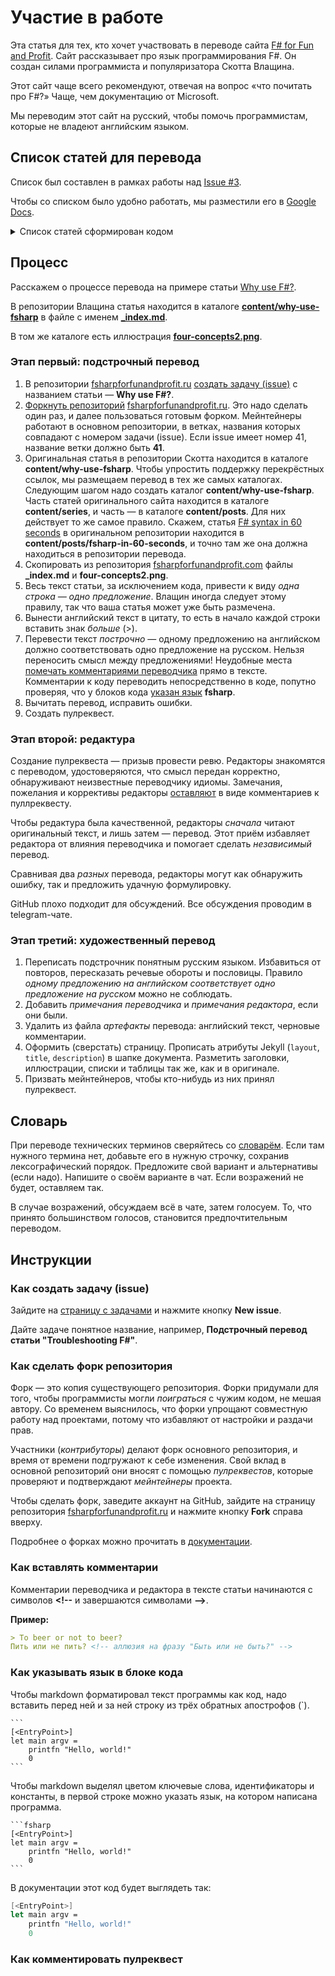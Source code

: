 # Участие в работе

Эта статья для тех, кто хочет участвовать в переводе сайта [F# for Fun and Profit](https://fsharpforfunandprofit.com). Сайт рассказывает про язык программирования F#. Он создан силами программиста и популяризатора Скотта Влащина.

Этот сайт чаще всего рекомендуют, отвечая на вопрос «что почитать про F#?» Чаще, чем документацию от Microsoft.

Мы переводим этот сайт на русский, чтобы помочь программистам, которые не владеют английским языком.

## Список статей для перевода

Список был составлен в рамках работы над [Issue #3](https://github.com/max-arshinov/fsharpforfunandprofit.ru/issues/3).

Чтобы со списком было удобно работать, мы разместили его в [Google Docs](https://docs.google.com/spreadsheets/d/1Z82DAou_UDwn1GR5G8G2yS6s92Lojexv-ZsR63N6oPs/edit?usp=sharing).

<details>
 <summary>Список статей сформирован кодом</summary>

```bash
i=1
for f in $(find content -name '*.md' -type f) 
do 
    title=$(grep "title:" $f | awk -F : '{print $2'})
    echo "| $i | [$title](https://github.com/swlaschin/fsharpforfunandprofit.com/blob/master/$f) | $f |"
    i=$((i+1))
done
```
</details>

## Процесс

Расскажем о процессе перевода на примере статьи [Why use F#?](https://fsharpforfunandprofit.com/why-use-fsharp/).

В репозитории Влащина статья находится в каталоге **[content/why-use-fsharp](https://github.com/swlaschin/fsharpforfunandprofit.com/tree/master/content/why-use-fsharp)** в файле с именем **[_index.md](https://github.com/swlaschin/fsharpforfunandprofit.com/blob/master/content/why-use-fsharp/_index.md)**.

В том же каталоге есть иллюстрация **[four-concepts2.png](https://github.com/swlaschin/fsharpforfunandprofit.com/blob/master/content/why-use-fsharp/four-concepts2.png)**.

### Этап первый: подстрочный перевод

1. В репозитории [fsharpforfunandprofit.ru](https://github.com/max-arshinov/fsharpforfunandprofit.ru) [создать задачу (issue)](#как-создать-задачу-issue) с названием статьи — **Why use F#?**.
1. [Форкнуть репозиторий](#как-сделать-форк-репозитория) [fsharpforfunandprofit.ru](https://github.com/max-arshinov/fsharpforfunandprofit.ru). Это надо сделать один раз, и далее пользоваться готовым форком. Мейнтейнеры работают в основном репозитории, в ветках, названия которых совпадают с номером задачи (issue). Если issue имеет номер 41, название ветки должно быть **41**.
1. Оригинальная статья в репозитории Скотта находится в каталоге **content/why-use-fsharp**. Чтобы упростить поддержку перекрёстных ссылок, мы размещаем перевод в тех же самых каталогах. Следующим шагом надо создать каталог **content/why-use-fsharp**. Часть статей оригинального сайта находится в каталоге **content/series**, и часть — в каталоге **content/posts**. Для них действует то же самое правило. Скажем, статья [F# syntax in 60 seconds](https://fsharpforfunandprofit.com/posts/fsharp-in-60-seconds/) в оригинальном репозитории находится в **content/posts/fsharp-in-60-seconds**, и точно там же она должна находиться в репозитории перевода.
1. Скопировать из репозитория [fsharpforfunandprofit.com](https://github.com/swlaschin/fsharpforfunandprofit.com) файлы **_index.md** и **four-concepts2.png**.
1. Весь текст статьи, за исключением кода, привести к виду *одна строка — одно предложение*. Влащин иногда следует этому правилу, так что ваша статья может уже быть размечена.
1. Вынести английский текст в цитату, то есть в начало каждой строки вставить знак *больше* (\>).
1. Перевести текст *построчно* — одному предложению на английском должно соответствовать одно предложение на русском. Нельзя переносить смысл между предложениями! Неудобные места [помечать комментариями переводчика](#как-вставлять-комментарии) прямо в тексте. Комментарии к коду переводить непосредственно в коде, попутно проверяя, что у блоков кода [указан язык](#как-указывать-язык-в-блоке-кода) **fsharp**.
1. Вычитать перевод, исправить ошибки.
1. Создать пулреквест.

### Этап второй: редактура

Создание пулреквеста — призыв провести ревю. Редакторы знакомятся с переводом, удостоверяются, что смысл передан корректно, обнаруживают неизвестные переводчику идиомы. Замечания, пожелания и коррективы редакторы [оставляют](#как-комментировать-пулреквест) в виде комментариев к пуллреквесту.

<!-- GitHub позволяет мейнтейнерам править файлы непосредственнов PR через UI. Надо ли это как-то использовать? — Вопрос для обсуждения. -->

Чтобы редактура была качественной, редакторы *сначала* читают оригинальный текст, и лишь затем — перевод. Этот приём избавляет редактора от влияния переводчика и помогает сделать *независимый* перевод.

Сравнивая два *разных* перевода, редакторы могут как обнаружить ошибку, так и предложить удачную формулировку.

GitHub плохо подходит для обсуждений. Все обсуждения проводим в telegram-чате. <!-- Нужна ссылка! -->

### Этап третий: художественный перевод

<!-- В идеальном мире, художественный перевод по подстрочнику делают авторы, хорошо владеющие русским слогом. -->

1. Переписать подстрочник понятным русским языком. Избавиться от повторов, пересказать речевые обороты и пословицы. Правило *одному предложению на английском соответствует одно предложение на русском* можно не соблюдать.
1. Добавить *примечания переводчика* и *примечания редактора*, если они были.
1. Удалить из файла *артефакты* перевода: английский текст, черновые комментарии.
1. Оформить (сверстать) страницу. Прописать атрибуты Jekyll (`layout`, `title`, `description`) в шапке документа. Разметить заголовки, иллюстрации, списки и таблицы так же, как и в оригинале.
1. Призвать мейнтейнеров, чтобы кто-нибудь из них принял пулреквест.

## Словарь

При переводе технических терминов сверяйтесь со [словарём](terms.md). Если там нужного термина нет, добавьте его в нужную строчку, сохранив лексографический порядок. Предложите свой вариант и альтернативы (если надо). Напишите о своём варианте в чат. Если возражений не будет, оставляем так.

В случае возражений, обсуждаем всё в чате, затем голосуем. То, что принято большинством голосов, становится предпочтительным переводом.

## Инструкции

### Как создать задачу (issue)

Зайдите на [страницу с задачами](https://github.com/max-arshinov/fsharpforfunandprofit.ru/issues) и нажмите кнопку **New issue**.

Дайте задаче понятное название, например, **Подстрочный перевод статьи "Troubleshooting F#"**.

### Как сделать форк репозитория

Форк — это копия существующего репозитория. Форки придумали для того, чтобы программисты могли *поиграться* с чужим кодом, не мешая автору. Со временем выяснилось, что форки упрощают совместную работу над проектами, потому что избавляют от настройки и раздачи прав.

Участники (*контрибуторы*) делают форк основного репозитория, и время от времени подгружают к себе изменения. Свой вклад в основной репозиторий они вносят с помощью *пулреквестов*, которые проверяют и подтверждают *мейнтейнеры* проекта.

Чтобы сделать форк, заведите аккаунт на GitHub, зайдите на страницу репозитория [fsharpforfunandprofit.ru](https://github.com/max-arshinov/fsharpforfunandprofit.ru) и нажмите кнопку **Fork** справа вверху.

Подробнее о форках можно прочитать в [документации](https://docs.github.com/en/get-started/quickstart/fork-a-repo).

### Как вставлять комментарии

Комментарии переводчика и редактора в тексте статьи начинаются с символов **&lt;!--** и завершаются символами **--&gt;**.

**Пример:**

```markdown
> To beer or not to beer?
Пить или не пить? <!-- аллюзия на фразу "Быть или не быть?" -->
```

### Как указывать язык в блоке кода

Чтобы markdown форматировал текст программы как код, надо вставить перед ней и за ней строку из трёх обратных апострофов (\`).

    ```
    [<EntryPoint>]
    let main argv =
        printfn "Hello, world!"
        0
    ```

Чтобы markdown выделял цветом ключевые слова, идентификаторы и константы, в первой строке можно указать язык, на котором написана программа.

    ```fsharp
    [<EntryPoint>]
    let main argv =
        printfn "Hello, world!"
        0
    ```
    
В документации этот код будет выглядеть так:

```fsharp
[<EntryPoint>]
let main argv =
    printfn "Hello, world!"
    0
```

### Как комментировать пулреквест

